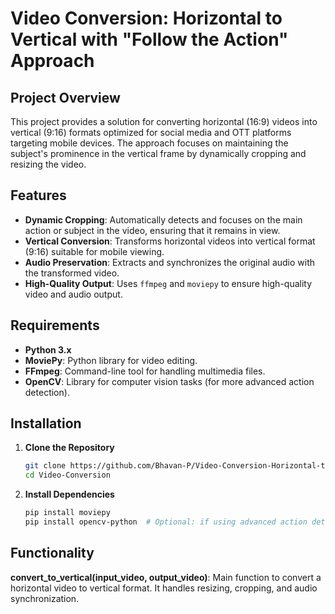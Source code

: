 # Video Conversion: Horizontal to Vertical with "Follow the Action" Approach

## Project Overview
This project provides a solution for converting horizontal (16:9) videos into vertical (9:16) formats optimized for social media and OTT platforms targeting mobile devices. The approach focuses on maintaining the subject's prominence in the vertical frame by dynamically cropping and resizing the video.

## Features
- **Dynamic Cropping**: Automatically detects and focuses on the main action or subject in the video, ensuring that it remains in view.
- **Vertical Conversion**: Transforms horizontal videos into vertical format (9:16) suitable for mobile viewing.
- **Audio Preservation**: Extracts and synchronizes the original audio with the transformed video.
- **High-Quality Output**: Uses `ffmpeg` and `moviepy` to ensure high-quality video and audio output.

## Requirements
- **Python 3.x**
- **MoviePy**: Python library for video editing.
- **FFmpeg**: Command-line tool for handling multimedia files.
- **OpenCV**: Library for computer vision tasks (for more advanced action detection).

## Installation
1. **Clone the Repository**
   ```bash
   git clone https://github.com/Bhavan-P/Video-Conversion-Horizontal-to-Vertical-.git
   cd Video-Conversion

2. **Install Dependencies**
   ```bash
   pip install moviepy
   pip install opencv-python  # Optional: if using advanced action detection

## Functionality
**convert_to_vertical(input_video, output_video)**: Main function to convert a horizontal video to vertical format. It handles resizing, cropping, and audio synchronization.
